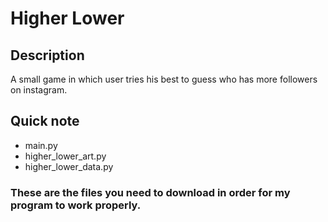 # Higher Lower
## Description
A small game in which user tries his best to guess who has more followers on instagram.
## Quick note
- main.py
- higher_lower_art.py
- higher_lower_data.py
### These are the files you need to download in order for my program to work properly.
